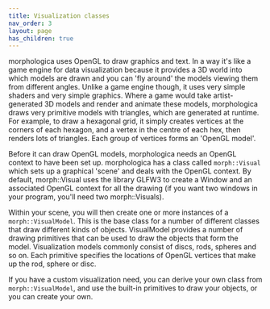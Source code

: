```yaml
---
title: Visualization classes
nav_order: 3
layout: page
has_children: true
---
```

morphologica uses OpenGL to draw graphics and text.
In a way it's like a game engine for data visualization because it provides a 3D world into which models are drawn and you can 'fly around' the models viewing them from different angles.
Unlike a game engine though, it uses very simple shaders and very simple graphics.
Where a game would take artist-generated 3D models and render and animate these models, morphologica draws very primitive models with triangles, which are generated at runtime.
For example, to draw a hexagonal grid, it simply creates vertices at the corners of each hexagon, and a vertex in the centre of each hex, then renders lots of triangles. Each group of vertices forms an 'OpenGL model'.

Before it can draw OpenGL models, morphologica needs an OpenGL context to have been set up. morphologica has a class called `morph::Visual`  which sets up a graphical 'scene' and deals with the OpenGL context. By default, morph::Visual uses the library GLFW3 to create a Window and an associated OpenGL context for all the drawing (if you want two windows in your program, you'll need two morph::Visuals).

Within your scene, you will then create one or more instances of a `morph::VisualModel`. This is the base class for a number of different classes that draw different kinds of objects. VisualModel provides a number of drawing primitives that can be used to draw the objects that form the model. Visualization models commonly consist of discs, rods, spheres and so on. Each primitive specifies the locations of OpenGL vertices that make up the rod, sphere or disc.

If you have a custom visualization need, you can derive your own class from  `morph::VisualModel`, and use the built-in primitives to draw your objects, or you can create your own.